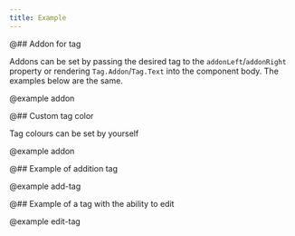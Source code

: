 ```yaml
---
title: Example
---
```


@## Addon for tag

Addons can be set by passing the desired tag to the `addonLeft`/`addonRight` property or rendering `Tag.Addon`/`Tag.Text` into the component body. The examples below are the same.

@example addon

@## Custom tag color

Tag colours can be set by yourself

@example addon

@## Example of addition tag

@example add-tag

@## Example of a tag with the ability to edit

@example edit-tag
